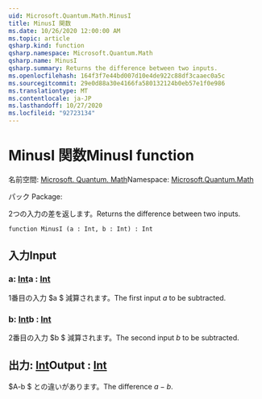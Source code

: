```yaml
---
uid: Microsoft.Quantum.Math.MinusI
title: MinusI 関数
ms.date: 10/26/2020 12:00:00 AM
ms.topic: article
qsharp.kind: function
qsharp.namespace: Microsoft.Quantum.Math
qsharp.name: MinusI
qsharp.summary: Returns the difference between two inputs.
ms.openlocfilehash: 164f3f7e44bd007d10e4de922c88df3caaec0a5c
ms.sourcegitcommit: 29e0d88a30e4166fa580132124b0eb57e1f0e986
ms.translationtype: MT
ms.contentlocale: ja-JP
ms.lasthandoff: 10/27/2020
ms.locfileid: "92723134"
---
```

# <a name="minusi-function"></a><span data-ttu-id="5aff4-102">MinusI 関数</span><span class="sxs-lookup"><span data-stu-id="5aff4-102">MinusI function</span></span>

<span data-ttu-id="5aff4-103">名前空間: [Microsoft. Quantum. Math](xref:Microsoft.Quantum.Math)</span><span class="sxs-lookup"><span data-stu-id="5aff4-103">Namespace: [Microsoft.Quantum.Math](xref:Microsoft.Quantum.Math)</span></span>

<span data-ttu-id="5aff4-104">パック [](https://nuget.org/packages/)</span><span class="sxs-lookup"><span data-stu-id="5aff4-104">Package: [](https://nuget.org/packages/)</span></span>


<span data-ttu-id="5aff4-105">2つの入力の差を返します。</span><span class="sxs-lookup"><span data-stu-id="5aff4-105">Returns the difference between two inputs.</span></span>

```qsharp
function MinusI (a : Int, b : Int) : Int
```


## <a name="input"></a><span data-ttu-id="5aff4-106">入力</span><span class="sxs-lookup"><span data-stu-id="5aff4-106">Input</span></span>

### <a name="a--int"></a><span data-ttu-id="5aff4-107">a: [Int](xref:microsoft.quantum.lang-ref.int)</span><span class="sxs-lookup"><span data-stu-id="5aff4-107">a : [Int](xref:microsoft.quantum.lang-ref.int)</span></span>

<span data-ttu-id="5aff4-108">1番目の入力 $a $ 減算されます。</span><span class="sxs-lookup"><span data-stu-id="5aff4-108">The first input $a$ to be subtracted.</span></span>


### <a name="b--int"></a><span data-ttu-id="5aff4-109">b: [Int](xref:microsoft.quantum.lang-ref.int)</span><span class="sxs-lookup"><span data-stu-id="5aff4-109">b : [Int](xref:microsoft.quantum.lang-ref.int)</span></span>

<span data-ttu-id="5aff4-110">2番目の入力 $b $ 減算されます。</span><span class="sxs-lookup"><span data-stu-id="5aff4-110">The second input $b$ to be subtracted.</span></span>



## <a name="output--int"></a><span data-ttu-id="5aff4-111">出力: [Int](xref:microsoft.quantum.lang-ref.int)</span><span class="sxs-lookup"><span data-stu-id="5aff4-111">Output : [Int](xref:microsoft.quantum.lang-ref.int)</span></span>

<span data-ttu-id="5aff4-112">$A-b $ との違いがあります。</span><span class="sxs-lookup"><span data-stu-id="5aff4-112">The difference $a - b$.</span></span>